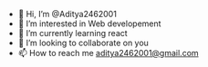 - 👋 Hi, I’m @Aditya2462001
- 👀 I’m interested in Web developement
- 🌱 I’m currently learning react
- 💞️ I’m looking to collaborate on you
- 📫 How to reach me aditya2462001@gmail.com

<!---
Aditya2462001/Aditya2462001 is a ✨ special ✨ repository because its `README.md` (this file) appears on your GitHub profile.
You can click the Preview link to take a look at your changes.
--->
